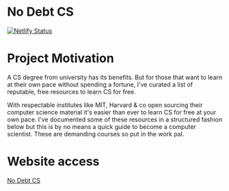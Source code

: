 # No Debt CS

[![Netlify Status](https://api.netlify.com/api/v1/badges/9a5c956f-7922-4ffb-bd39-5ee83d01c62e/deploy-status)](https://app.netlify.com/sites/no-debt-cs/deploys)

# Project Motivation

A CS degree from university has its benefits. But for those that want to learn at their own pace without spending a fortune, I've curated a list of reputable, free resources to learn CS for free.

With respectable institutes like MIT, Harvard & co open sourcing their computer science material it's easier than ever to learn CS for free at your own pace. I've documented some of these resources in a structured fashion below but this is by no means a quick guide to become a computer scientist. These are demanding courses so put in the work pal.

# Website access

[No Debt CS](https://no-debt-cs.netlify.app/)
